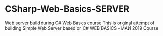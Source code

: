 # CSharp-Web-Basics-SERVER
Web server build during C# Web Basics course
This is original attempt of building Simple Web Server based on C# WEB BASICS - МАЙ 2019 Course
